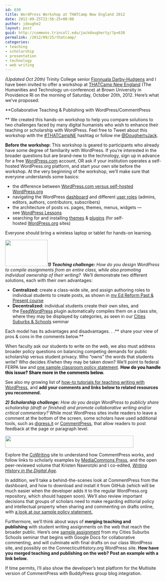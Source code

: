 ```yaml
---
id: 630
title: WordPress Workshop at THATCamp New England 2012
date: 2012-09-25T22:56:25+00:00
author: jdoughe2
layout: post
guid: http://commons.trincoll.edu/jackdougherty/?p=630
permalink: /2012/09/25/thatcamp/
categories:
- teaching
- scholarship
- presentation
- technology
- web writing
---
```

_(Updated Oct 20th)_ Trinity College senior <a title="FDH" href="http://commons.trincoll.edu/fdh/" target="_blank">Fionnuala Darby-Hudgens</a> and I have been invited to offer a workshop at <a title="THATCampNE" href="http://newengland2012.thatcamp.org/workshops/" target="_blank">THATCamp New England</a> (The Humanities and Technology un-conference) at Brown University in Providence RI on the morning of Saturday, October 20th, 2012. Here&#8217;s what we&#8217;ve proposed:

**Collaborative Teaching & Publishing with WordPress/CommentPress

** We created this hands-on workshop to help you compare solutions to two challenges faced by many digital humanists who wish to enhance their teaching or scholarship with WordPress. Feel free to Tweet about this workshop with the <a title="hashtag" href="https://twitter.com/search/%23thatcampne" target="_blank">#THATCampNE</a> hashtag or follow me <a title="twitter" href="https://twitter.com/DoughertyJack" target="_blank">@DoughertyJack</a>.

**Before the workshop:** This workshop is geared to participants who already have some degree of familiarity with WordPress. If you&#8217;re interested in the broader questions but are brand-new to the technology, sign up in advance for a free <a title="wordpress-com" href="http://wordpress.com/" target="_blank">WordPress.com</a> account, OR ask if your institution operates a self-hosted WordPress.org platform, and start your own site before the workshop. At the very beginning of the workshop, we&#8217;ll make sure that everyone understands some basics:

  * the difference between <a title="com-vs-org" href="http://en.support.wordpress.com/com-vs-org/" target="_blank">WordPress.com versus self-hosted WordPress.org</a>
  * navigating the WordPress <a id="" href="http://codex.wordpress.org/Dashboard_Screen" target="_blank">dashboard</a> and different <a id="" href="http://codex.wordpress.org/Roles_and_Capabilities" target="_blank">user roles</a> (admins, editors, authors, contributors, subscribers)
  * the architecture of posts vs. pages, themes, menus, widgets — see <a id="" href="http://codex.wordpress.org/WordPress_Lessons" target="_blank">WordPress Lessons</a>
  * searching for and installing <a id="" href="http://wordpress.org/extend/themes/" target="_blank">themes</a> & <a id="" href="http://wordpress.org/extend/plugins/" target="_blank">plugins</a> (for self-hosted <a id="" title="http://WordPress.org" href="http://wordpress.org/" target="_blank">WordPress.org</a> sites)

Everyone should bring a wireless laptop or tablet for hands-on learning.

_[<img class="alignright  wp-image-635" src="http://localhost/wordpress/wp-content/uploads/2012/09/WordPressLogo.jpeg" alt="" width="137" height="85" />](http://localhost/wordpress/wp-content/uploads/2012/09/WordPressLogo.jpeg)**1) Teaching challenge:** How do you design WordPress to compile assignments from an entire class, while also promoting individual ownership of their writing?_  We&#8217;ll demonstrate two different solutions, each with their own advantages:

  * **Centralized:** create a class-wide site, and assign authoring roles to individual students to create posts, as shown in <a title="edreform" href="http://commons.trincoll.edu/edreform" target="_blank">my Ed Reform Past & Present course</a>
  * **Decentralized:** individual students create their own sites, and the <a title="FeedWordPress" href="http://wordpress.org/extend/plugins/feedwordpress/" target="_blank">FeedWordPress</a> plugin automatically compiles them on a class site, where they may be displayed by categories, as seen in our <a title="cssp" href="http://commons.trincoll.edu/cssp" target="_blank">Cities Suburbs & Schools</a> seminar

Each model has its advantages and disadvantages. . .** share your view of pros & cons in the comments below.**

When faculty ask our students to write on the web, we also must address broader policy questions on balancing competing demands for public scholarship versus student privacy. Who &#8220;owns&#8221; the words that students write? Who decides if/when they may be taken down? We&#8217;ll point to federal FERPA law and <a title="policy" href="http://commons.trincoll.edu/edreform/resources/" target="_blank">one sample classroom policy statement</a>. <span style="color: #000000"><strong>How do you handle this issue? Share more in the comments below.</strong></span>

See also my growing list of <a title="how-to" href="http://commons.trincoll.edu/jackdougherty/how-to/" target="_blank">how-to tutorials for teaching writing with WordPress</a>, and **add your comments and links below to related resources you recommend.**

_**2) Scholarship challenge:** How do you design WordPress to publicly share scholarship (draft or finished) and promote collaborative writing and/or critical commentary?_ While most WordPress sites invite readers to leave a comment at the bottom of the screen, some scholars have used additional tools, such as <a title="digress.it" href="http://digress.it/" target="_blank">digress.it</a> or <a title="commentpress" href="http://www.futureofthebook.org/commentpress/" target="_blank">CommentPress</a>, that allow readers to post feedback at the page or paragraph level.

[<img class="aligncenter size-full wp-image-636" src="http://localhost/wordpress/wp-content/uploads/2012/09/Logo-CPdigress-merged.png" alt="" width="414" height="39" srcset="http://localhost/wordpress/wp-content/uploads/2012/09/Logo-CPdigress-merged.png 414w, http://localhost/wordpress/wp-content/uploads/2012/09/Logo-CPdigress-merged-300x28.png 300w" sizes="(max-width: 414px) 100vw, 414px" />](http://localhost/wordpress/wp-content/uploads/2012/09/Logo-CPdigress-merged.png)

Explore the <a title="cowriting" href="http://cowriting.trincoll.edu" target="_blank">CoWriting</a> site to understand how CommentPress works, and follow links to scholarly examples by <a title="mcpress" href="http://mediacommons.futureofthebook.org/mcpress/" target="_blank">MediaCommons Press</a>, and the open peer-reviewed volume that Kristen Nawrotzki and I co-edited, _<a title="writinghistory" href="http://writinghistory.trincoll.edu" target="_blank">Writing History in the Digital Age</a>._

In addition, we&#8217;ll take a behind-the-scenes look at CommentPress from the dashboard, and how to download and install it from GitHub (which will be much easier when the developer adds it to the regular WordPress.org repository, which should happen soon). We&#8217;ll also review important decisions that groups of scholars need to make regarding editorial policy and intellectual property when sharing and commenting on drafts online, with <a title="policy" href="http://writinghistory.trincoll.edu/evolution/policy/" target="_blank">a look at our sample policy statement.</a>

Furthermore, we&#8217;ll think about ways of **merging teaching and publishing** with student writing assignments on the web that reach the broader public. Here&#8217;s one <a title="essay2" href="ommons.trincoll.edu/cssp/assignments/connecticut-history-entry/" target="_blank">sample assignment</a> from my Cities Suburbs Schools seminar that begins with Google Docs for collaborative commenting, and will culminate with final drafts on our class WordPress site, and possibly on the ConnecticutHistory.org WordPress site. **How have you merged teaching and publishing on the web? Post an example with a link below.**

If time permits, I&#8217;ll also show the developer&#8217;s test platform for the Multisite version of CommentPress with BuddyPress group blog integration.
